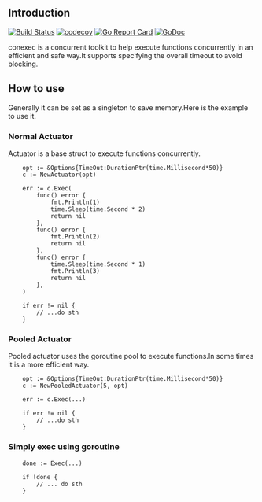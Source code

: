 ## Introduction
[![Build Status](https://travis-ci.org/ITcathyh/conexec.svg?branch=master)](https://travis-ci.org/ITcathyh/conexec)
[![codecov](https://codecov.io/gh/ITcathyh/conexec/branch/master/graph/badge.svg)](https://codecov.io/gh/ITcathyh/conexec)
[![Go Report Card](https://goreportcard.com/badge/github.com/ITcathyh/conexec)](https://goreportcard.com/report/github.com/ITcathyh/conexec)
[![GoDoc](https://godoc.org/github.com/ITcathyh/conexec?status.svg)](https://godoc.org/github.com/ITcathyh/conexec)

conexec is a concurrent toolkit to help execute functions concurrently in an efficient and safe way.It supports specifying the overall timeout to avoid blocking.

## How to use
Generally it can be set as a singleton to save memory.Here is the example to use it.
### Normal Actuator
Actuator is a base struct to execute functions concurrently.
```
	opt := &Options{TimeOut:DurationPtr(time.Millisecond*50)}
	c := NewActuator(opt)
	
	err := c.Exec(
		func() error {
			fmt.Println(1)
			time.Sleep(time.Second * 2)
			return nil
		},
		func() error {
			fmt.Println(2)
			return nil
		},
		func() error {
			time.Sleep(time.Second * 1)
			fmt.Println(3)
			return nil
		},
	)
	
	if err != nil {
		// ...do sth
	}
```
### Pooled Actuator
Pooled actuator uses the goroutine pool to execute functions.In some times it is a more efficient way.
```
	opt := &Options{TimeOut:DurationPtr(time.Millisecond*50)}
	c := NewPooledActuator(5, opt)
	
	err := c.Exec(...)
	
	if err != nil {
		// ...do sth
	}
```
### Simply exec using goroutine
```
	done := Exec(...)

	if !done {
		// ... do sth 
	}
```